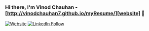 ### Hi there, I'm Vinod Chauhan - [http://vinodchauhan7.github.io/myResume/][website] 👋

[![Website](https://img.shields.io/badge/Dev.to%20Follow%20%40vinodchauhan7-6K-lightgrey?color=1DA1F2&logo=dev&style=for-the-badge)](https://dev.to/vinodchauhan7)
[![LinkedIn Follow](https://img.shields.io/badge/In-Follow%20%40%20vinod--chauhan7-blue?color=1DA1F2&logo=linkedIn&style=for-the-badge)](https://www.linkedin.com/public-profile/settings?trk=d_flagship3_profile_self_view_public_profile)


